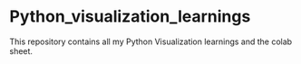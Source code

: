 # Python_visualization_learnings
This repository contains all my Python Visualization learnings and the colab sheet.
